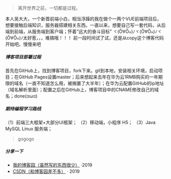 > 离开世界之前，一切都是过程。

本人吴大大，一个新晋前端小白，相当浮躁的我在做个一两个VUE前端项目后，想要接触后端知识，服务器搭建相关东西。一直以来，想要自己写一套代码，从后端到前端，从服务端到客户端；怀着“远大的奋斗目标” ヾ(Ő∀Ő๑)ﾉヾ(Ő∀Ő๑)ﾉヾ(Ő∀Ő๑)ﾉ太好惹，，，难搞哦！！！
前一段时间试了试，还是从copy这个博客代码开始吧。慢慢来吧

##### 博客项目部署过程

首先在GitHub上，找到博客项目，fork下来。git到本地，安装相关环境，启动项目；在GitHub Pages设置master；后来想起来去年在华为云1RMB购买的一年期限的域名（一直不知道怎么用，被搁置了大半年）；在华为云配置GitHub的ip地址（域名解析里面）；配置之后在GitHub上，博客项目中的CNAME修改自己的域名；done(ಡωಡ)

##### 期待编程学习路线

（1）前端三大框架+大部分UI框架；
（2）移动端，小程序 H5；
（3）Java MySQL Linux 服务端；

>  gogogo


##### 分享一下

- [我的博客园（虽然写的东西很少）][1] ·2019
- [CSDN（和博客园差不多）][2] · 2019

[1]: https://www.cnblogs.com/Front-endGraph/
[2]: https://me.csdn.net/weixin_44086934
